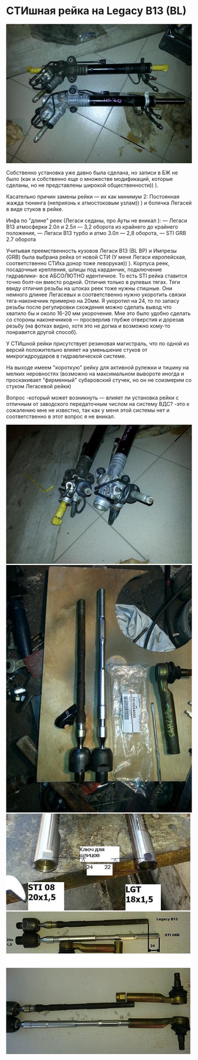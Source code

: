 # СТИшная рейка на Legacy B13 (BL)
![steering_racks](images_1/2b45194s-960.jpg)

Собственно установка уже давно была сделана, но записи в БЖ не было (как и собственно еще о множестве модификаций, которые сделаны, но не представлены широкой общественности)) ).

Касательно причин замены рейки — их как минимум 2: Постоянная жажда тюнинга (неприязнь к атмостоковым узлам)) ) и болячка Легасей в виде стуков в рейке.

Инфа по "длине" реек (Легаси седаны, про Ауты не вникал ):
— Легаси В13 атмосферки 2.0л и 2.5л — 3,2 оборота из крайнего до крайнего положения,
— Легаси В13 турбо и атмо 3.0л — 2,8 оборота,
— STI GRB 2.7 оборота

Учитывая преемственность кузовов Легаси B13 (BL BP) и Импрезы (GRB) была выбрана рейка от новой СТИ (У меня Легаси европейская, соответственно СТИха донор тоже леворукая)) ). Корпуса реек, посадочные крепления, шлицы под карданчик, подключение гидравлики- все АБСОЛЮТНО идентичное. То есть STI рейка ставится точно болт-он вместо родной.
Отличия только в рулевых тягах. Тяги ввиду отличия резьбы на штоках реек тоже нужны стишные. Они немного длинее Легасевых и соответственно нужно укоротить связки тяга-наконечник примерно на 20мм. Я укоротил на 24, то по запасу резьбы после регулировки схождения можно сделать вывод что хватило бы и около 16-20 мм укорочения. Мне это было удобно сделать со стороны наконечников — просверлив глубже отверстия и дорезав резьбу (на фотках видно, хотя это не догма и возможно кому-то понравится другой способ).

У СТИшной рейки присутствует резиновая магистраль, что по одной из версий положительно влияет на уменьшение стуков от микрогидроударов в гидравлической системе.

На выходе имеем "короткую" рейку для активной рулежки и тишину на мелких неровностях (возможно на максимальном вывороте иногда и проскакивает "фирменный" субаровский стучек, но он не соизмерим со стуком Легасевой рейки)

Вопрос -который может возникнуть — влияет ли установка рейки с отличным от заводского передаточным числом на систему ВДС? -это к сожалению мне не известно, так как у меня этой системы нет и соответственно в этот вопрос я не вникал.

![alt_text](images_1/9b45194s-960.jpg)
![alt_text](images_1/db45194s-960.jpg)
![alt_text](images_1/8745194s-960.jpg)
![alt_text](images_1/25194s-960.jpg)
![alt_text](images_1/d025194s-960.jpg)